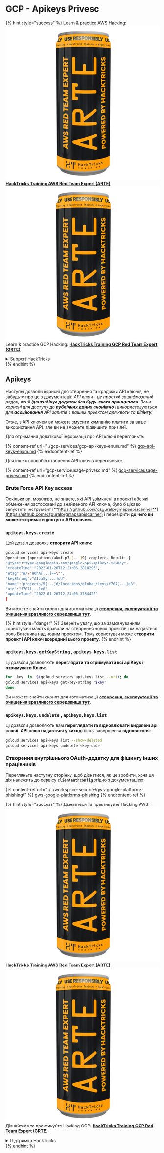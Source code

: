 # GCP - Apikeys Privesc

{% hint style="success" %}
Learn & practice AWS Hacking:<img src="../../../.gitbook/assets/image (1) (1) (1).png" alt="" data-size="line">[**HackTricks Training AWS Red Team Expert (ARTE)**](https://training.hacktricks.xyz/courses/arte)<img src="../../../.gitbook/assets/image (1) (1) (1).png" alt="" data-size="line">\
Learn & practice GCP Hacking: <img src="../../../.gitbook/assets/image (2).png" alt="" data-size="line">[**HackTricks Training GCP Red Team Expert (GRTE)**<img src="../../../.gitbook/assets/image (2).png" alt="" data-size="line">](https://training.hacktricks.xyz/courses/grte)

<details>

<summary>Support HackTricks</summary>

* Check the [**subscription plans**](https://github.com/sponsors/carlospolop)!
* **Join the** 💬 [**Discord group**](https://discord.gg/hRep4RUj7f) or the [**telegram group**](https://t.me/peass) or **follow** us on **Twitter** 🐦 [**@hacktricks\_live**](https://twitter.com/hacktricks_live)**.**
* **Share hacking tricks by submitting PRs to the** [**HackTricks**](https://github.com/carlospolop/hacktricks) and [**HackTricks Cloud**](https://github.com/carlospolop/hacktricks-cloud) github repos.

</details>
{% endhint %}

## Apikeys

Наступні дозволи корисні для створення та крадіжки API ключів, не забудьте про це з документації: _API ключ - це простий зашифрований рядок, який **ідентифікує додаток без будь-якого принципала**. Вони корисні для доступу до **публічних даних анонімно** і використовуються для **асоціювання** API запитів з вашим проектом для квоти та **білінгу**._

Отже, з API ключем ви можете змусити компанію платити за ваше використання API, але ви не зможете підвищити привілеї.

Для отримання додаткової інформації про API ключі перегляньте:

{% content-ref url="../gcp-services/gcp-api-keys-enum.md" %}
[gcp-api-keys-enum.md](../gcp-services/gcp-api-keys-enum.md)
{% endcontent-ref %}

Для інших способів створення API ключів перегляньте:

{% content-ref url="gcp-serviceusage-privesc.md" %}
[gcp-serviceusage-privesc.md](gcp-serviceusage-privesc.md)
{% endcontent-ref %}

### Brute Force API Key access <a href="#apikeys.keys.create" id="apikeys.keys.create"></a>

Оскільки ви, можливо, не знаєте, які API увімкнені в проекті або які обмеження застосовані до знайденого API ключа, було б цікаво запустити інструмент [**https://github.com/ozguralp/gmapsapiscanner**](https://github.com/ozguralp/gmapsapiscanner) і перевірити **до чого ви можете отримати доступ з API ключем.**

### `apikeys.keys.create` <a href="#apikeys.keys.create" id="apikeys.keys.create"></a>

Цей дозвіл дозволяє **створити API ключ**:
```bash
gcloud services api-keys create
Operation [operations/akmf.p7-[...]9] complete. Result: {
"@type":"type.googleapis.com/google.api.apikeys.v2.Key",
"createTime":"2022-01-26T12:23:06.281029Z",
"etag":"W/\"HOhA[...]==\"",
"keyString":"AIzaSy[...]oU",
"name":"projects/5[...]6/locations/global/keys/f707[...]e8",
"uid":"f707[...]e8",
"updateTime":"2022-01-26T12:23:06.378442Z"
}
```
Ви можете знайти скрипт для автоматизації [**створення, експлуатації та очищення вразливого середовища тут**](https://github.com/carlospolop/gcp_privesc_scripts/blob/main/tests/b-apikeys.keys.create.sh).

{% hint style="danger" %}
Зверніть увагу, що за замовчуванням користувачі мають дозволи на створення нових проектів і їм надається роль Власника над новим проектом. Тому користувач може c**творити проект і API ключ всередині цього проекту**.
{% endhint %}

### `apikeys.keys.getKeyString` , `apikeys.keys.list` <a href="#apikeys.keys.getkeystringapikeys.keys.list" id="apikeys.keys.getkeystringapikeys.keys.list"></a>

Ці дозволи дозволяють **переглядати та отримувати всі apiKeys і отримувати Ключ**:
```bash
for  key  in  $(gcloud services api-keys list --uri); do
gcloud services api-keys get-key-string "$key"
done
```
Ви можете знайти скрипт для автоматизації [**створення, експлуатації та очищення вразливого середовища тут**](https://github.com/carlospolop/gcp_privesc_scripts/blob/main/tests/c-apikeys.keys.getKeyString.sh).

### `apikeys.keys.undelete` , `apikeys.keys.list` <a href="#serviceusage.apikeys.regenerateapikeys.keys.list" id="serviceusage.apikeys.regenerateapikeys.keys.list"></a>

Ці дозволи дозволяють вам **переглядати та відновлювати видалені api ключі**. **API ключ надається у виході** після завершення **відновлення**:
```bash
gcloud services api-keys list --show-deleted
gcloud services api-keys undelete <key-uid>
```
### Створення внутрішнього OAuth-додатку для фішингу інших працівників

Перегляньте наступну сторінку, щоб дізнатися, як це зробити, хоча ця дія належить до сервісу **`clientauthconfig`** [згідно з документацією](https://cloud.google.com/iap/docs/programmatic-oauth-clients#before-you-begin):

{% content-ref url="../../workspace-security/gws-google-platforms-phishing/" %}
[gws-google-platforms-phishing](../../workspace-security/gws-google-platforms-phishing/)
{% endcontent-ref %}

{% hint style="success" %}
Дізнайтеся та практикуйте Hacking AWS:<img src="../../../.gitbook/assets/image (1) (1) (1).png" alt="" data-size="line">[**HackTricks Training AWS Red Team Expert (ARTE)**](https://training.hacktricks.xyz/courses/arte)<img src="../../../.gitbook/assets/image (1) (1) (1).png" alt="" data-size="line">\
Дізнайтеся та практикуйте Hacking GCP: <img src="../../../.gitbook/assets/image (2).png" alt="" data-size="line">[**HackTricks Training GCP Red Team Expert (GRTE)**<img src="../../../.gitbook/assets/image (2).png" alt="" data-size="line">](https://training.hacktricks.xyz/courses/grte)

<details>

<summary>Підтримка HackTricks</summary>

* Перегляньте [**плани підписки**](https://github.com/sponsors/carlospolop)!
* **Приєднуйтесь до** 💬 [**групи Discord**](https://discord.gg/hRep4RUj7f) або [**групи Telegram**](https://t.me/peass) або **слідкуйте** за нами в **Twitter** 🐦 [**@hacktricks\_live**](https://twitter.com/hacktricks_live)**.**
* **Діліться хакерськими трюками, надсилаючи PR до** [**HackTricks**](https://github.com/carlospolop/hacktricks) та [**HackTricks Cloud**](https://github.com/carlospolop/hacktricks-cloud) репозиторіїв на GitHub.

</details>
{% endhint %}
